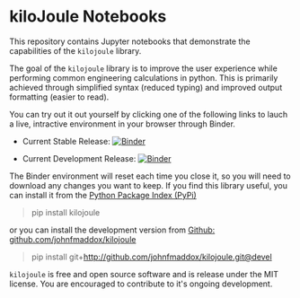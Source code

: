 # kiloJoule Notebooks

This repository contains Jupyter notebooks that demonstrate the capabilities of the `kilojoule` library. 

The goal of the `kilojoule` library is to improve the user experience while performing common engineering calculations in python. This is primarily achieved through simplified syntax (reduced typing) and improved output formatting (easier to read).

You can try out it out yourself by clicking one of the following links to lauch a live, intractive environment in your browser through Binder.

* Current Stable Release: [![Binder](https://mybinder.org/badge_logo.svg)](https://mybinder.org/v2/gh/johnfmaddox/kilojoule-binder/HEAD?urlpath=git-pull?repo=https://github.com/johnfmaddox/kilojoule-notebooks)

* Current Development Release: [![Binder](https://mybinder.org/badge_logo.svg)](https://mybinder.org/v2/gh/johnfmaddox/kilojoule-binder/devel?urlpath=git-pull?repo=https://github.com/johnfmaddox/kilojoule-example-notebooks)

The Binder environment will reset each time you close it, so you will need to download any changes you want to keep. If you find this library useful, you can install it from the [Python Package Index (PyPi)](https://pypi.org/project/kilojoule/)

> pip install kilojoule

or you can install the development version from [Github: github.com/johnfmaddox/kilojoule](https://github.com/johnfmaddox/kilojoule)

> pip install git+http://github.com/johnfmaddox/kilojoule.git@devel

`kilojoule` is free and open source software and is release under the MIT license. You are encouraged to contribute to it's ongoing development.
